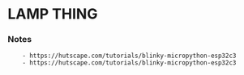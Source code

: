 # LAMP THING

### Notes
```
    - https://hutscape.com/tutorials/blinky-micropython-esp32c3
    - https://hutscape.com/tutorials/blinky-micropython-esp32c3
```
